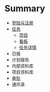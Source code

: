 # Summary

* [登陆与注册](README.md)
* [任务](chapter1.md)
  * [项目](chapter1/xiang-mu.md)
  * [看板](chapter1/kan-ban.md)
  * [任务详情](chapter1/ren-wu-xiang-qing.md)
* 日报
* 计划报告
* 内部资料库
* 项目资料库
* [审批](shen-pi.md)
* 通讯录


